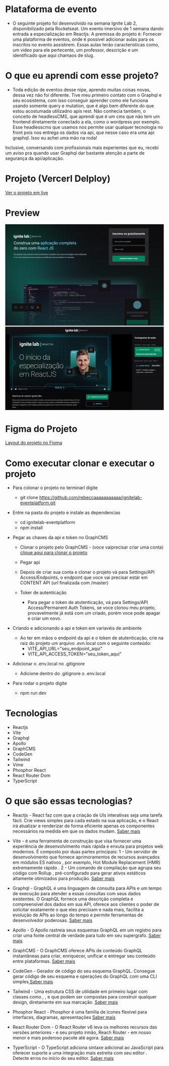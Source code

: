# Plataforma de evento

- O seguinte projeto foi desenvolvido na semana Ignite Lab 2, disponibilizado pela Rocketseat. 
Um evento imersivo de 1 semana dando entrada a especialização em Reactjs. 
A premissa do projeto é: Fornecer uma plataforma de eventos, onde é possivel adicionar aulas para os inscritos no evento assistirem.
Essas aulas terão caracteristicas como, um video para ele pertecente, um professor, descrição e um identificado que aqui chamaos de slug. 

# O que eu aprendi com esse projeto? 

- Toda edição de eventos desse nipe, aprendo muitas coisas novas, dessa vez não foi diferente. 
Tive meu primeiro contato com o Graphql e seu ecosistema, com isso conseguir aprender como ele funciona usando somente query e mutation, que é algo bem diferente do que estou acostumada utilizadno apis rest.
Não conhecia também, o conceito de headlessCMS, que aprendi que é um cms que não tem um frontend diretamente conectado a ela, como o wordpress por exemplo. Esse headlesscms que usamos nos permite usar qualquer tecnologia no front pois nos entrega os dados via api, que nesse caso era uma api graphql. Isso eu achei uma mão na roda!

Inclusive, conversando com profissionais mais experientes que eu, recebi um aviso pra quando usar Graphql dar bastante atenção a parte de segurança da api/aplicação.

# Projeto (Vercerl Delploy)
<a href="https://ignitelab-eventplatform-o5fk7lr16-rebeccaaaaaaaaaaa.vercel.app/" target="_blank" alt="live projeto"> Ver o projeto em live</a>

# Preview

<img src="./src/assets/preview-homw.png" alt=""/>
<img src="./src/assets/preview-event.png" alt=""/>

# Figma do Projeto

<a href="https://www.figma.com/community/file/1120711251998877938" alt=""> Layout do projeto no Figma <a>

# Como executar clonar e executar o projeto

- Para colonar o projeto no terminarl digite

    - git clone https://github.com/rebeccaaaaaaaaaaa/ignitelab-eventplatform.git

- Entre na pasta do projeto e instale as dependencias
    - cd ignitelab-eventplatform
    - npm install 

- Pegar as chaves da api e token no GraphCMS
    - Clonar o projeto pelo GraphCMS - (voce vaiprecisar criar uma conta)<a href="https://app.graphcms.com/clone/6868861bc5024fdca04b1c523b347363?name=ignitelab-rebeccaig"> clique aqui para clonar o projeto <a>

    - Pegar api 
     - Depois de criar sua conta e clonar o projeto vá para Settings/API Access/Endpoints, o endpoint que voce vai precisar estár em CONTENT API (url finalizada com /master)

     - Toker de autenticação
        - Para pegar o token de atutenticação, vá para Settings/API Access/Permanent Auth Tokens, se voce clonou meu projeto, provavelmente já está com um criado, porém voce pode apagar e criar um novo.

- Criando e adicionando a api e token em variavéis de ambiente
    - Ao ter em mãos o endpoint da api e o token de atutenticação, crie na raiz do projeto um arquivo .evn.local com o seguinte conteúdo: 
        - VITE_API_URL="seu_endpoint_aqui"
        - VITE_API_ACCESS_TOKEN="seu_token_aqui"

- Adicionar o .env.local no .gitignore
    - Adicione dentro do .gitignore o .env.local

- Para rodar o projeto digite
    - npm run dev


# Tecnologias 

- Reactjs
- Vite
- Graphql
- Apollo
- GraphCMS
- CodeGen
- Tailwind
- Vime
- Phosphor React
- React Router Dom
- TyperScript

# O que são essas tecnologias?

- Reactjs - React faz com que a criação de UIs interativas seja uma tarefa fácil. Crie views simples para cada estado na sua aplicação, e o React irá atualizar e renderizar de forma eficiente apenas os componentes necessários na medida em que os dados mudam. <a href="https://pt-br.reactjs.org/" alt="ir para o site oficial do REACTJS"> Saber mais<a>

- Vite - é uma ferramenta de construção que visa fornecer uma experiência de desenvolvimento mais rápida e enxuta para projetos web modernos. É composto por duas partes principais:
 1 - Um servidor de desenvolvimento que fornece aprimoramentos de recursos avançados em módulos ES nativos , por exemplo, Hot Module Replacement (HMR) extremamente rápido .
 2 - Um comando de compilação que agrupa seu código com Rollup , pré-configurado para gerar ativos estáticos altamente otimizados para produção. <a href="https://vitejs.dev/guide/" alt="ir para o site oficial"> Saber mais<a>

- Graphql -  GraphQL é uma linguagem de consulta para APIs e um tempo de execução para atender a essas consultas com seus dados existentes. O GraphQL fornece uma descrição completa e compreensível dos dados em sua API, oferece aos clientes o poder de solicitar exatamente o que eles precisam e nada mais, facilita a evolução de APIs ao longo do tempo e permite ferramentas de desenvolvedor poderosas. <a href="https://graphql.org/" alt="ir para o site oficial"> Saber mais<a>

- Apollo - O Apollo rastreia seus esquemas GraphQL em um registro para criar uma fonte central de verdade para tudo em seu supergrafo.  <a href="https://www.apollographql.com/" alt="ir para o site oficial"> Saber mais<a>

- GraphCMS - O GraphCMS oferece APIs de conteúdo GraphQL instantâneas para criar, enriquecer, unificar e entregar seu conteúdo entre plataformas. <a href="https://graphcms.com/" alt="ir para o site oficial"> Saber mais<a>

- CodeGen -  Gerador de código do seu esquema GraphQL. Consegue gerar código de seu esquema e operações do GraphQL com uma CLI simples<a href="https://www.graphql-code-generator.com/" alt="ir para o site oficial"> Saber mais<a>

- Tailwind - Uma estrutura CSS de utilidade em primeiro lugar com classes como , , e que podem ser compostas para construir qualquer design, diretamente em sua marcação. <a href="https://tailwindcss.com/" alt="ir para o site oficial"> Saber mais<a>

- Phosphor React - Phosphor é uma família de ícones flexível para interfaces, diagramas, apresentações <a href="https://phosphoricons.com/" alt="ir para o site oficial"> Saber mais<a>

- React Router Dom -  O React Router v6 leva os melhores recursos das versões anteriores - e seu projeto irmão, Reach Router - em nosso menor e mais poderoso pacote até agora. <a href="https://reactrouter.com/" alt="ir para o site oficial"> Saber mais<a>

- TyperScript - O TypeScript adiciona sintaxe adicional ao JavaScript para oferecer suporte a uma integração mais estreita com seu editor . Detecte erros no início do seu editor. <a href="https://www.typescriptlang.org/" alt="ir para o site oficial"> Saber mais<a>



